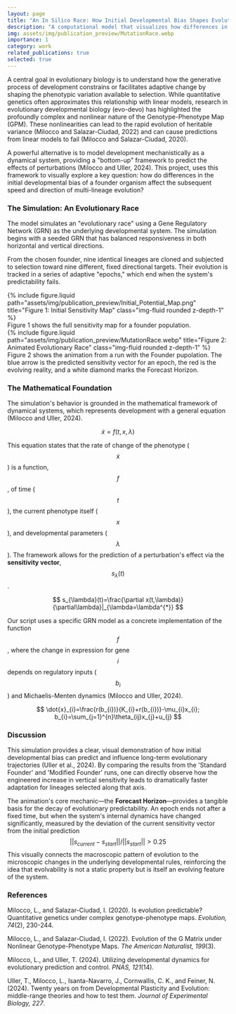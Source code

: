 ```yaml
---
layout: page
title: "An In Silico Race: How Initial Developmental Bias Shapes Evolutionary Trajectories"
description: "A computational model that visualizes how differences in a founder genotype's developmental bias affect the speed and direction of a multi-lineage evolutionary race."
img: assets/img/publication_preview/MutationRace.webp
importance: 1
category: work
related_publications: true
selected: true
---
```


A central goal in evolutionary biology is to understand how the generative process of development constrains or facilitates adaptive change by shaping the phenotypic variation available to selection. While quantitative genetics often approximates this relationship with linear models, research in evolutionary developmental biology (evo-devo) has highlighted the profoundly complex and nonlinear nature of the Genotype-Phenotype Map (GPM). These nonlinearities can lead to the rapid evolution of heritable variance (Milocco and Salazar-Ciudad, 2022) and can cause predictions from linear models to fail (Milocco and Salazar-Ciudad, 2020).

A powerful alternative is to model development mechanistically as a dynamical system, providing a "bottom-up" framework to predict the effects of perturbations (Milocco and Uller, 2024). This project, uses this framework to visually explore a key question: how do differences in the initial developmental bias of a founder organism affect the subsequent speed and direction of multi-lineage evolution?

### The Simulation: An Evolutionary Race

The model simulates an "evolutionary race" using a Gene Regulatory Network (GRN) as the underlying developmental system. The simulation begins with a seeded GRN that has balanced responsiveness in both horizontal and vertical directions.

From the chosen founder, nine identical lineages are cloned and subjected to selection toward nine different, fixed directional targets. Their evolution is tracked in a series of adaptive "epochs," which end when the system's predictability fails.

<div class="row">
    <div class="col-sm mt-3 mt-md-0">
        {% include figure.liquid path="assets/img/publication_preview/Initial_Potential_Map.png" title="Figure 1: Initial Sensitivity Map" class="img-fluid rounded z-depth-1" %}
    </div>
</div>
<div class="caption">
Figure 1 shows the full sensitivity map for a founder population.
</div>

<div class="row">
    <div class="col-sm mt-3 mt-md-0">
        {% include figure.liquid path="assets/img/publication_preview/MutationRace.webp" title="Figure 2: Animated Evolutionary Race" class="img-fluid rounded z-depth-1" %}
    </div>
</div>
<div class="caption">
Figure 2 shows the animation from a run with the Founder pupolation. The blue arrow is the predicted sensitivity vector for an epoch, the red is the evolving reality, and a white diamond marks the Forecast Horizon.
</div>

### The Mathematical Foundation
The simulation's behavior is grounded in the mathematical framework of dynamical systems, which represents development with a general equation (Milocco and Uller, 2024).

$$
\dot{x}=f(t,x,\lambda)
$$

This equation states that the rate of change of the phenotype ($$\dot{x}$$) is a function, $$f$$, of time ($$t$$), the current phenotype itself ($$x$$), and developmental parameters ($$\lambda$$). The framework allows for the prediction of a perturbation's effect via the **sensitivity vector**, $$s_{\lambda}(t)$$.

$$
s_{\lambda}(t)=\frac{\partial x(t,\lambda)}{\partial\lambda}|_{\lambda=\lambda^{*}}
$$

Our script uses a specific GRN model as a concrete implementation of the function $$f$$, where the change in expression for gene $$i$$ depends on regulatory inputs ($$b_i$$) and Michaelis-Menten dynamics (Milocco and Uller, 2024).

$$
\dot{x}_{i}=\frac{r(b_{i})}{K_{i}+r(b_{i})}-\mu_{i}x_{i}; b_{i}=\sum_{j=1}^{n}\theta_{ij}x_{j}+u_{j}
$$

### Discussion
This simulation provides a clear, visual demonstration of how initial developmental bias can predict and influence long-term evolutionary trajectories (Uller et al., 2024). By comparing the results from the 'Standard Founder' and 'Modified Founder' runs, one can directly observe how the engineered increase in vertical sensitivity leads to dramatically faster adaptation for lineages selected along that axis.

The animation's core mechanic—the **Forecast Horizon**—provides a tangible basis for the decay of evolutionary predictability. An epoch ends not after a fixed time, but when the system's internal dynamics have changed significantly, measured by the deviation of the current sensitivity vector from the initial prediction
$$
||s_{current} - s_{start}|| / ||s_{start}|| > 0.25
$$
This visually connects the macroscopic pattern of evolution to the microscopic changes in the underlying developmental rules, reinforcing the idea that evolvability is not a static property but is itself an evolving feature of the system.

### References
Milocco, L., and Salazar-Ciudad, I. (2020). Is evolution predictable? Quantitative genetics under complex genotype-phenotype maps. *Evolution, 74*(2), 230-244.

Milocco, L., and Salazar-Ciudad, I. (2022). Evolution of the G Matrix under Nonlinear Genotype-Phenotype Maps. *The American Naturalist, 199*(3).

Milocco, L., and Uller, T. (2024). Utilizing developmental dynamics for evolutionary prediction and control. *PNAS, 121*(14).

Uller, T., Milocco, L., Isanta-Navarro, J., Cornwallis, C. K., and Feiner, N. (2024). Twenty years on from Developmental Plasticity and Evolution: middle-range theories and how to test them. *Journal of Experimental Biology, 227*.
